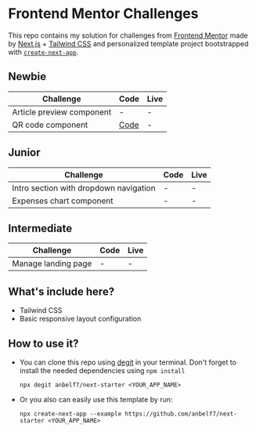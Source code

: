 # Frontend Mentor Challenges

This repo contains my solution for challenges from [Frontend Mentor](https://www.frontendmentor.io/challenges) made by [Next.js](https://nextjs.org/) + [Tailwind CSS](https://tailwindcss.com) and personalized template project bootstrapped with [`create-next-app`](https://github.com/vercel/next.js/tree/canary/packages/create-next-app).

## Newbie

| Challenge                 | Code                                                                                 | Live |
| ------------------------- | ------------------------------------------------------------------------------------ | ---- |
| Article preview component | -                                                                                    | -    |
| QR code component         | [Code](https://github.com/anbelf7/frontend-mentor/tree/main/pages/qr-code-component) | -    |

## Junior

| Challenge                              | Code | Live |
| -------------------------------------- | ---- | ---- |
| Intro section with dropdown navigation | -    | -    |
| Expenses chart component               | -    | -    |

## Intermediate

| Challenge           | Code | Live |
| ------------------- | ---- | ---- |
| Manage landing page | -    | -    |

## What's include here?

- Tailwind CSS
- Basic responsive layout configuration

## How to use it?

- You can clone this repo using [degit](https://github.com/Rich-Harris/degit) in your terminal. Don't forget to install the needed dependencies using `npm install`

  ```
  npx degit anbelf7/next-starter <YOUR_APP_NAME>
  ```

- Or you also can easily use this template by run:
  ```
  npx create-next-app --example https://github.com/anbelf7/next-starter <YOUR_APP_NAME>
  ```
